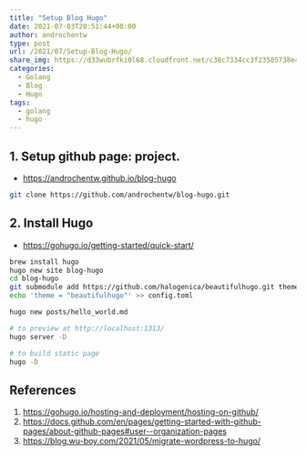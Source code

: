 ```yaml
---
title: "Setup Blog Hugo"
date: 2021-07-03T20:51:44+08:00
author: androchentw
type: post
url: /2021/07/Setup-Blog-Hugo/
share_img: https://d33wubrfki0l68.cloudfront.net/c38c7334cc3f23585738e40334284fddcaf03d5e/2e17c/images/hugo-logo-wide.svg
categories:
  - Golang
  - Blog
  - Hugo
tags:
  - golang
  - hugo
---
```


## 1. Setup github page: project. 

* https://androchentw.github.io/blog-hugo

```sh
git clone https://github.com/androchentw/blog-hugo.git
```


## 2. Install Hugo

* https://gohugo.io/getting-started/quick-start/

```sh
brew install hugo
hugo new site blog-hugo
cd blog-hugo
git submodule add https://github.com/halogenica/beautifulhugo.git themes/beautifulhugo
echo 'theme = "beautifulhugo"' >> config.toml

hugo new posts/hello_world.md

# to preview at http://localhost:1313/
hugo server -D	

# to build static page
hugo -D
```


## References

1. https://gohugo.io/hosting-and-deployment/hosting-on-github/
2. https://docs.github.com/en/pages/getting-started-with-github-pages/about-github-pages#user--organization-pages
3. https://blog.wu-boy.com/2021/05/migrate-wordpress-to-hugo/
